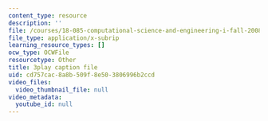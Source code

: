 ```yaml
---
content_type: resource
description: ''
file: /courses/18-085-computational-science-and-engineering-i-fall-2008/cd757cac8a8b509f8e503806996b2ccd_oZnCOIbesiA.vtt
file_type: application/x-subrip
learning_resource_types: []
ocw_type: OCWFile
resourcetype: Other
title: 3play caption file
uid: cd757cac-8a8b-509f-8e50-3806996b2ccd
video_files:
  video_thumbnail_file: null
video_metadata:
  youtube_id: null
---
```

